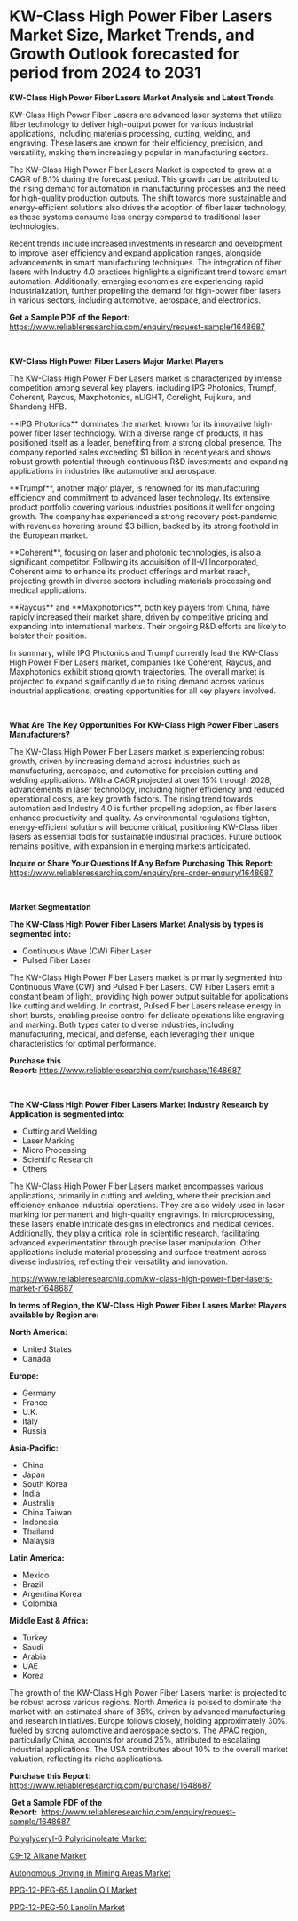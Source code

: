 <p><h1>KW-Class High Power Fiber Lasers Market Size, Market Trends, and Growth Outlook forecasted for period from 2024 to 2031</h1></p><p><strong>KW-Class High Power Fiber Lasers Market Analysis and Latest Trends</strong></p>
<p><p>KW-Class High Power Fiber Lasers are advanced laser systems that utilize fiber technology to deliver high-output power for various industrial applications, including materials processing, cutting, welding, and engraving. These lasers are known for their efficiency, precision, and versatility, making them increasingly popular in manufacturing sectors.</p><p>The KW-Class High Power Fiber Lasers Market is expected to grow at a CAGR of 8.1% during the forecast period. This growth can be attributed to the rising demand for automation in manufacturing processes and the need for high-quality production outputs. The shift towards more sustainable and energy-efficient solutions also drives the adoption of fiber laser technology, as these systems consume less energy compared to traditional laser technologies.</p><p>Recent trends include increased investments in research and development to improve laser efficiency and expand application ranges, alongside advancements in smart manufacturing techniques. The integration of fiber lasers with Industry 4.0 practices highlights a significant trend toward smart automation. Additionally, emerging economies are experiencing rapid industrialization, further propelling the demand for high-power fiber lasers in various sectors, including automotive, aerospace, and electronics.</p></p>
<p><strong>Get a Sample PDF of the Report:&nbsp;</strong> <a href="https://www.reliableresearchiq.com/enquiry/request-sample/1648687?utm_campaign=1472&utm_medium=2&utm_source=Github&utm_content=ia&utm_term=15102024&utm_id=kw-class-high-power-fiber-lasers">https://www.reliableresearchiq.com/enquiry/request-sample/1648687</a></p>
<p>&nbsp;</p>
<p><strong>KW-Class High Power Fiber Lasers Major Market Players</strong></p>
<p><p>The KW-Class High Power Fiber Lasers market is characterized by intense competition among several key players, including IPG Photonics, Trumpf, Coherent, Raycus, Maxphotonics, nLIGHT, Corelight, Fujikura, and Shandong HFB. </p><p>**IPG Photonics** dominates the market, known for its innovative high-power fiber laser technology. With a diverse range of products, it has positioned itself as a leader, benefiting from a strong global presence. The company reported sales exceeding $1 billion in recent years and shows robust growth potential through continuous R&D investments and expanding applications in industries like automotive and aerospace.</p><p>**Trumpf**, another major player, is renowned for its manufacturing efficiency and commitment to advanced laser technology. Its extensive product portfolio covering various industries positions it well for ongoing growth. The company has experienced a strong recovery post-pandemic, with revenues hovering around $3 billion, backed by its strong foothold in the European market.</p><p>**Coherent**, focusing on laser and photonic technologies, is also a significant competitor. Following its acquisition of II-VI Incorporated, Coherent aims to enhance its product offerings and market reach, projecting growth in diverse sectors including materials processing and medical applications.</p><p>**Raycus** and **Maxphotonics**, both key players from China, have rapidly increased their market share, driven by competitive pricing and expanding into international markets. Their ongoing R&D efforts are likely to bolster their position.</p><p>In summary, while IPG Photonics and Trumpf currently lead the KW-Class High Power Fiber Lasers market, companies like Coherent, Raycus, and Maxphotonics exhibit strong growth trajectories. The overall market is projected to expand significantly due to rising demand across various industrial applications, creating opportunities for all key players involved.</p></p>
<p>&nbsp;</p>
<p><strong>What Are The Key Opportunities For KW-Class High Power Fiber Lasers Manufacturers?</strong></p>
<p><p>The KW-Class High Power Fiber Lasers market is experiencing robust growth, driven by increasing demand across industries such as manufacturing, aerospace, and automotive for precision cutting and welding applications. With a CAGR projected at over 15% through 2028, advancements in laser technology, including higher efficiency and reduced operational costs, are key growth factors. The rising trend towards automation and Industry 4.0 is further propelling adoption, as fiber lasers enhance productivity and quality. As environmental regulations tighten, energy-efficient solutions will become critical, positioning KW-Class fiber lasers as essential tools for sustainable industrial practices. Future outlook remains positive, with expansion in emerging markets anticipated.</p></p>
<p><strong>Inquire or Share Your Questions If Any Before Purchasing This Report:</strong> <a href="https://www.reliableresearchiq.com/enquiry/pre-order-enquiry/1648687?utm_campaign=1472&utm_medium=2&utm_source=Github&utm_content=ia&utm_term=15102024&utm_id=kw-class-high-power-fiber-lasers">https://www.reliableresearchiq.com/enquiry/pre-order-enquiry/1648687</a></p>
<p>&nbsp;</p>
<p><strong>Market Segmentation</strong></p>
<p><strong>The KW-Class High Power Fiber Lasers Market Analysis by types is segmented into:</strong></p>
<p><ul><li>Continuous Wave (CW) Fiber Laser</li><li>Pulsed Fiber Laser</li></ul></p>
<p><p>The KW-Class High Power Fiber Lasers market is primarily segmented into Continuous Wave (CW) and Pulsed Fiber Lasers. CW Fiber Lasers emit a constant beam of light, providing high power output suitable for applications like cutting and welding. In contrast, Pulsed Fiber Lasers release energy in short bursts, enabling precise control for delicate operations like engraving and marking. Both types cater to diverse industries, including manufacturing, medical, and defense, each leveraging their unique characteristics for optimal performance.</p></p>
<p><strong>Purchase this Report:&nbsp;</strong><a href="https://www.reliableresearchiq.com/purchase/1648687?utm_campaign=1472&utm_medium=2&utm_source=Github&utm_content=ia&utm_term=15102024&utm_id=kw-class-high-power-fiber-lasers">https://www.reliableresearchiq.com/purchase/1648687</a></p>
<p>&nbsp;</p>
<p><strong>The KW-Class High Power Fiber Lasers Market Industry Research by Application is segmented into:</strong></p>
<p><ul><li>Cutting and Welding</li><li>Laser Marking</li><li>Micro Processing</li><li>Scientific Research</li><li>Others</li></ul></p>
<p><p>The KW-Class High Power Fiber Lasers market encompasses various applications, primarily in cutting and welding, where their precision and efficiency enhance industrial operations. They are also widely used in laser marking for permanent and high-quality engravings. In microprocessing, these lasers enable intricate designs in electronics and medical devices. Additionally, they play a critical role in scientific research, facilitating advanced experimentation through precise laser manipulation. Other applications include material processing and surface treatment across diverse industries, reflecting their versatility and innovation.</p></p>
<p><a href="https://www.reliableresearchiq.com/kw-class-high-power-fiber-lasers-market-r1648687?utm_campaign=1472&utm_medium=2&utm_source=Github&utm_content=ia&utm_term=15102024&utm_id=kw-class-high-power-fiber-lasers">&nbsp;https://www.reliableresearchiq.com/kw-class-high-power-fiber-lasers-market-r1648687</a></p>
<p><strong>In terms of Region, the KW-Class High Power Fiber Lasers Market Players available by Region are:</strong></p>
<p>
    <p> <strong> North America: </strong>
        <ul>
            <li>United States</li>
            <li>Canada</li>
        </ul>
        </p> 
    <p> <strong> Europe: </strong>
        <ul>
            <li>Germany</li>
            <li>France</li>
            <li>U.K.</li>
            <li>Italy</li>
            <li>Russia</li>
        </ul>
        </p> 
    <p> <strong> Asia-Pacific: </strong>
        <ul>
            <li>China</li>
            <li>Japan</li>
            <li>South Korea</li>
            <li>India</li>
            <li>Australia</li>
            <li>China Taiwan</li>
            <li>Indonesia</li>
            <li>Thailand</li>
            <li>Malaysia</li>
        </ul>
        </p> 
    <p> <strong> Latin America: </strong>
        <ul>
            <li>Mexico</li>
            <li>Brazil</li>
            <li>Argentina Korea</li>
            <li>Colombia</li>
        </ul>
        </p> 
    <p> <strong> Middle East & Africa: </strong>
        <ul>
            <li>Turkey</li>
            <li>Saudi</li>
            <li>Arabia</li>
            <li>UAE</li>
            <li>Korea</li>
        </ul>
    </p>
    </p>
<p><p>The growth of the KW-Class High Power Fiber Lasers market is projected to be robust across various regions. North America is poised to dominate the market with an estimated share of 35%, driven by advanced manufacturing and research initiatives. Europe follows closely, holding approximately 30%, fueled by strong automotive and aerospace sectors. The APAC region, particularly China, accounts for around 25%, attributed to escalating industrial applications. The USA contributes about 10% to the overall market valuation, reflecting its niche applications.</p></p>
<p><strong>Purchase this Report: </strong><a href="https://www.reliableresearchiq.com/purchase/1648687?utm_campaign=1472&utm_medium=2&utm_source=Github&utm_content=ia&utm_term=15102024&utm_id=kw-class-high-power-fiber-lasers">https://www.reliableresearchiq.com/purchase/1648687</a></p>
<p>&nbsp;<strong>Get a Sample PDF of the Report:&nbsp;&nbsp;</strong><a href="https://www.reliableresearchiq.com/enquiry/request-sample/1648687?utm_campaign=1472&utm_medium=2&utm_source=Github&utm_content=ia&utm_term=15102024&utm_id=kw-class-high-power-fiber-lasers">https://www.reliableresearchiq.com/enquiry/request-sample/1648687</a></p>
<p><strong></strong></p>
<p><p><a href="https://www.linkedin.com/pulse/polyglyceryl-6-polyricinoleate-market-size-type-purity-98-99purity99others-styuc?trk=public_post_embed_feed-article-content&utm_campaign=1472&utm_medium=2&utm_source=Github&utm_content=ia&utm_term=15102024&utm_id=kw-class-high-power-fiber-lasers">Polyglyceryl-6 Polyricinoleate Market</a></p><p><a href="https://www.linkedin.com/pulse/c9-12-alkane-industry-forecast-market-shifts-strategic-imperatives-kvise?trk=public_post_embed_feed-article-content&utm_campaign=1472&utm_medium=2&utm_source=Github&utm_content=ia&utm_term=15102024&utm_id=kw-class-high-power-fiber-lasers">C9-12 Alkane Market</a></p><p><a href="https://github.com/nathandecarvalho/Market-Research-Report-List-5/blob/main/autonomous-driving-in-mining-areas-market.md?utm_campaign=1472&utm_medium=2&utm_source=Github&utm_content=ia&utm_term=15102024&utm_id=kw-class-high-power-fiber-lasers">Autonomous Driving in Mining Areas Market</a></p><p><a href="https://www.linkedin.com/pulse/evolution-ppg-12-peg-65-lanolin-oil-market-key-shifts-ve8ze?trk=public_post_embed_feed-article-content&utm_campaign=1472&utm_medium=2&utm_source=Github&utm_content=ia&utm_term=15102024&utm_id=kw-class-high-power-fiber-lasers">PPG-12-PEG-65 Lanolin Oil Market</a></p><p><a href="https://www.linkedin.com/pulse/ppg-12-peg-50-lanolin-market-share-size-trends-industry-gxn5e?trk=public_post_embed_feed-article-content&utm_campaign=1472&utm_medium=2&utm_source=Github&utm_content=ia&utm_term=15102024&utm_id=kw-class-high-power-fiber-lasers">PPG-12-PEG-50 Lanolin Market</a></p></p>